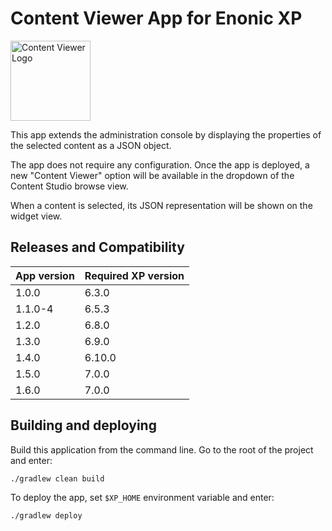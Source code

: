 # Content Viewer App for Enonic XP

<img alt="Content Viewer Logo" src="https://rawgithub.com/enonic/app-content-viewer/master/src/main/resources/assets/img/content_viewer_cleaned.svg" width="128">

This app extends the administration console by displaying
the properties of the selected content as a JSON object.

The app does not require any configuration. 
Once the app is deployed, a new "Content Viewer" option will be available in the dropdown of the Content Studio browse view.

When a content is selected, its JSON representation will be shown on the widget view.


## Releases and Compatibility

| App version | Required XP version |
|-------------| ------------------- |
| 1.0.0       | 6.3.0 |
| 1.1.0-4     | 6.5.3 |
| 1.2.0       | 6.8.0 |
| 1.3.0       | 6.9.0 |
| 1.4.0       | 6.10.0 |
| 1.5.0       | 7.0.0 |
| 1.6.0       | 7.0.0 |


## Building and deploying

Build this application from the command line. Go to the root of the project and enter:

    ./gradlew clean build

To deploy the app, set `$XP_HOME` environment variable and enter:

    ./gradlew deploy

